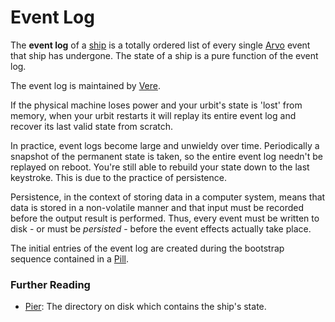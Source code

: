 # Event Log

The **event log** of a [ship](ship.md) is a totally ordered list of every single [Arvo](arvo.md) event that ship has undergone. The state of a ship is a pure function of the event log.

The event log is maintained by [Vere](vere.md).

If the physical machine loses power and your urbit's state is 'lost' from memory, when your urbit restarts it will replay its entire event log and recover its last valid state from scratch.

In practice, event logs become large and unwieldy over time. Periodically a snapshot of the permanent state is taken, so the entire event log needn't be replayed on reboot. You're still able to rebuild your state down to the last keystroke. This is due to the practice of persistence.

Persistence, in the context of storing data in a computer system, means that data is stored in a non-volatile manner and that input must be recorded before the output result is performed. Thus, every event must be written to disk - or must be _persisted_ - before the event effects actually take place.

The initial entries of the event log are created during the bootstrap sequence contained in a [Pill](pill.md).

### Further Reading

- [Pier](pier.md): The directory on disk which contains the ship's state.
